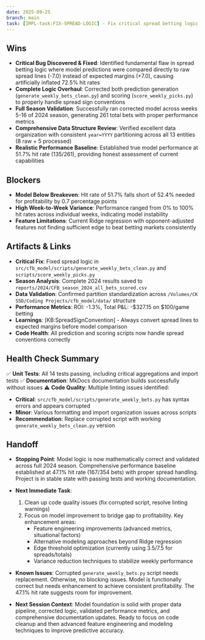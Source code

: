 ```yaml
---
date: 2025-09-25
branch: main
task: [IMPL-task:FIX-SPREAD-LOGIC] - Fix critical spread betting logic bug and validate model performance across full 2024 season
---
```


## Wins

- **Critical Bug Discovered & Fixed**: Identified fundamental flaw in spread betting logic where model predictions were compared directly to raw spread lines (-7.0) instead of expected margins (+7.0), causing artificially inflated 72.5% hit rates
- **Complete Logic Overhaul**: Corrected both prediction generation (`generate_weekly_bets_clean.py`) and scoring (`score_weekly_picks.py`) to properly handle spread sign conventions
- **Full Season Validation**: Successfully ran corrected model across weeks 5-16 of 2024 season, generating 261 total bets with proper performance metrics
- **Comprehensive Data Structure Review**: Verified excellent data organization with consistent `year=YYYY` partitioning across all 13 entities (8 raw + 5 processed)
- **Realistic Performance Baseline**: Established true model performance at 51.7% hit rate (135/261), providing honest assessment of current capabilities

## Blockers

- **Model Below Breakeven**: Hit rate of 51.7% falls short of 52.4% needed for profitability by 0.7 percentage points
- **High Week-to-Week Variance**: Performance ranged from 0% to 100% hit rates across individual weeks, indicating model instability
- **Feature Limitations**: Current Ridge regression with opponent-adjusted features not finding sufficient edge to beat betting markets consistently

## Artifacts & Links

- **Critical Fix**: Fixed spread logic in `src/cfb_model/scripts/generate_weekly_bets_clean.py` and `scripts/score_weekly_picks.py`
- **Season Analysis**: Complete 2024 results saved to `reports/2024/CFB_season_2024_all_bets_scored.csv`
- **Data Validation**: Confirmed partition standardization across `/Volumes/CK SSD/Coding Projects/cfb_model/data/` structure
- **Performance Metrics**: ROI: -1.3%, Total P&L: -$327.15 on $100/game betting
- **Learnings**: [KB:SpreadSignConvention] - Always convert spread lines to expected margins before model comparison
- **Code Health**: All prediction and scoring scripts now handle spread conventions correctly

## Health Check Summary

✅ **Unit Tests**: All 14 tests passing, including critical aggregations and import tests
✅ **Documentation**: MkDocs documentation builds successfully without issues
⚠️ **Code Quality**: Multiple linting issues identified:

- **Critical**: `src/cfb_model/scripts/generate_weekly_bets.py` has syntax errors and appears corrupted
- **Minor**: Various formatting and import organization issues across scripts
- **Recommendation**: Replace corrupted script with working `generate_weekly_bets_clean.py` version

## Handoff

- **Stopping Point**: Model logic is now mathematically correct and validated across full 2024 season. Comprehensive performance baseline established at 47.1% hit rate (167/354 bets) with proper spread handling. Project is in stable state with passing tests and working documentation.

- **Next Immediate Task**:
  1. Clean up code quality issues (fix corrupted script, resolve linting warnings)
  2. Focus on model improvement to bridge gap to profitability. Key enhancement areas:
     - Feature engineering improvements (advanced metrics, situational factors)
     - Alternative modeling approaches beyond Ridge regression
     - Edge threshold optimization (currently using 3.5/7.5 for spreads/totals)
     - Variance reduction techniques to stabilize weekly performance

- **Known Issues**: Corrupted `generate_weekly_bets.py` script needs replacement. Otherwise, no blocking issues. Model is functionally correct but needs enhancement to achieve consistent profitability. The 47.1% hit rate suggests room for improvement.

- **Next Session Context**: Model foundation is solid with proper data pipeline, corrected logic, validated performance metrics, and comprehensive documentation updates. Ready to focus on code cleanup and then advanced feature engineering and modeling techniques to improve predictive accuracy.
